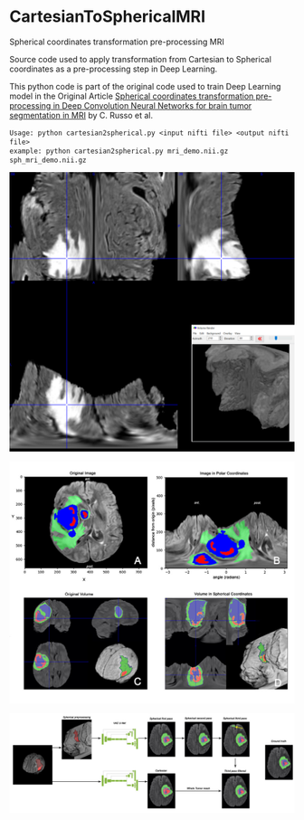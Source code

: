 # CartesianToSphericalMRI
 Spherical coordinates transformation pre-processing MRI

Source code used to apply transformation from Cartesian to Spherical coordinates as a pre-processing step in Deep Learning.

This python code is part of the original code used to train Deep Learning model in the Original Article [Spherical coordinates transformation pre-processing in Deep Convolution Neural Networks for brain tumor segmentation in MRI](https://link.springer.com/article/10.1007%2Fs11517-021-02464-1) by C. Russo et al.


```
Usage: python cartesian2spherical.py <input nifti file> <output nifti file>
example: python cartesian2spherical.py mri_demo.nii.gz sph_mri_demo.nii.gz
```


![Example of transformed volume](https://github.com/doc78/CartesianToSphericalMRI/blob/main/imgs/VolumePolarCoordinatesExample.PNG?raw=true)

![2D Polar and 3D Spherical transformation](https://github.com/doc78/CartesianToSphericalMRI/blob/main/imgs/CartToSpherical.jpg?raw=true)

![Pre-processing and training pipeline of the method](https://github.com/doc78/CartesianToSphericalMRI/blob/main/imgs/GraphicalAbstract.jpg?raw=true)
